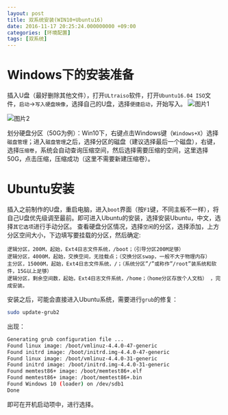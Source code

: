 ```yaml
---
layout: post
title: 双系统安装(WIN10+Ubuntu16)
date: 2016-11-17 20:25:24.000000000 +09:00
categories: [环境配置]
tags: [双系统]
---
```


# Windows下的安装准备
插入U盘（最好删除其他文件），打开`ULtraiso`软件，打开`Ubuntu16.04 ISO`文件，`启动`->`写入硬盘映像`，选择自己的U盘，选择`便捷启动`，开始写入。
![图片1](https://cdn.jsdelivr.net/gh/ZhengWG/Imgs_blog/%E5%8F%8C%E7%B3%BB%E7%BB%9F%E5%AE%89%E8%A3%85(WIN10%2BUbuntu16.04%20LTS)/1.png)

![图片2](https://cdn.jsdelivr.net/gh/ZhengWG/Imgs_blog/%E5%8F%8C%E7%B3%BB%E7%BB%9F%E5%AE%89%E8%A3%85(WIN10%2BUbuntu16.04%20LTS)/2.png)

划分硬盘分区（50G为例）：Win10下，右键点击Windows键（`Windows+X`）选择`磁盘管理`；进入`磁盘管理`之后，选择分区的磁盘（建议选择最后一个磁盘），右键，选择`压缩卷`，系统会自动查询压缩空间，然后选择需要压缩的空间，这里选择50G，点击压缩，压缩成功（这里不需要新建压缩卷）。

# Ubuntu安装

插入之前制作的U盘，重启电脑，进入`boot`界面（按`F1`键，不同主板不一样），将自己U盘优先级调至最前。即可进入Ubuntu的安装，选择安装Ubuntu，中文，选择`其它选项`进行手动分区。
查看硬盘分区情况，选择`空闲`的分区，选择添加，上方分区空间大小，下边填写要挂载的分区，然后确定:
```
逻辑分区，200M，起始，Ext4日志文件系统，/boot；（引导分区200M足够）
逻辑分区，4000M，起始，交换空间，无挂载点；（交换分区swap，一般不大于物理内存）
主分区，15000M，起始，Ext4日志文件系统，/；（系统分区”/”或称作”/root”装系统和软件，15G以上足够）
逻辑分区，剩余空间数，起始，Ext4日志文件系统，/home；（home分区存放个人文档） ，完成安装。
```
安装之后，可能会直接进入Ubuntu系统，需要进行`grub`的修复：
```sh
sudo update-grub2
```

出现：

```sh
Generating grub configuration file ...
Found linux image: /boot/vmlinuz-4.4.0-47-generic
Found initrd image: /boot/initrd.img-4.4.0-47-generic
Found linux image: /boot/vmlinuz-4.4.0-31-generic
Found initrd image: /boot/initrd.img-4.4.0-31-generic
Found memtest86+ image: /boot/memtest86+.elf
Found memtest86+ image: /boot/memtest86+.bin
Found Windows 10 (loader) on /dev/sdb1
Done
```

即可在开机启动项中，进行选择。
